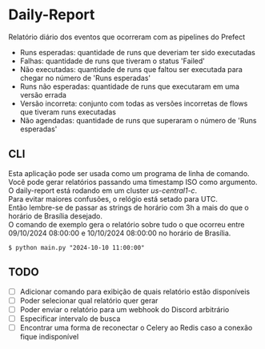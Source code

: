 # Daily-Report
Relatório diário dos eventos que ocorreram com as pipelines do Prefect

- Runs esperadas: quantidade de runs que deveriam ter sido executadas
- Falhas: quantidade de runs que tiveram o status 'Failed'
- Não executadas: quantidade de runs que faltou ser executada para chegar no número de 'Runs esperadas'
- Runs não esperadas: quantidade de runs que executaram em uma versão errada
- Versão incorreta: conjunto com todas as versões incorretas de flows que tiveram runs executadas
- Não agendadas: quantidade de runs que superaram o número de 'Runs esperadas'

## CLI
Esta aplicação pode ser usada como um programa de linha de comando.\
Você pode gerar relatórios passando uma timestamp ISO como argumento.\
O daily-report está rodando em um cluster *us-central1-c*.\
Para evitar maiores confusões, o relógio está setado para UTC.\
Então lembre-se de passar as strings de horário com 3h a mais do que o horário de Brasília desejado.\
O comando de exemplo gera o relatório sobre tudo o que ocorreu entre 09/10/2024 08:00:00 e 10/10/2024 08:00:00 no horário de Brasília.
```console
$ python main.py "2024-10-10 11:00:00"
```

## TODO
- [ ] Adicionar comando para exibição de quais relatório estão disponíveis
- [ ] Poder selecionar qual relatório quer gerar
- [ ] Poder enviar o relatório para um webhook do Discord arbitrário
- [ ] Especificar intervalo de busca
- [ ] Encontrar uma forma de reconectar o Celery ao Redis caso a conexão fique indisponível
